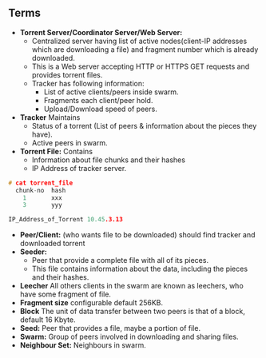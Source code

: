 ## Terms
- **Torrent Server/Coordinator Server/Web Server:** 
  - Centralized server having list of active nodes(client-IP addresses which are downloading a file) and fragment number which is already downloaded.
  - This is a Web server accepting HTTP or HTTPS GET requests and provides torrent files.
  - Tracker has following information:
    - List of active clients/peers inside swarm.
    - Fragments each client/peer hold.
    - Upload/Download speed of peers.
- **Tracker** Maintains
  - Status of a torrent (List of peers & information about the pieces they have).
  - Active peers in swarm.
- **Torrent File:** Contains 
  - Information about file chunks and their hashes
  - IP Address of tracker server.
```c
# cat torrent_file
  chunk-no  hash
    1       xxx
    3       yyy

IP_Address_of_Torrent 10.45.3.13
```
- **Peer/Client:** (who wants file to be downloaded) should find tracker and downloaded torrent
- **Seeder:**
  - Peer that provide a complete file with all of its pieces.
  - This file contains information about the data, including the pieces and their hashes.
- **Leecher** All others clients in the swarm are known as leechers, who have some fragment of file.
- **Fragment size** configurable default 256KB.
- **Block**  The unit of data transfer between two peers is that of a block, default 16 Kbyte.
- **Seed:** Peer that provides a file, maybe a portion of file.
- **Swarm:** Group of peers involved in downloading and sharing files.
- **Neighbour Set:** Neighbours in swarm.
